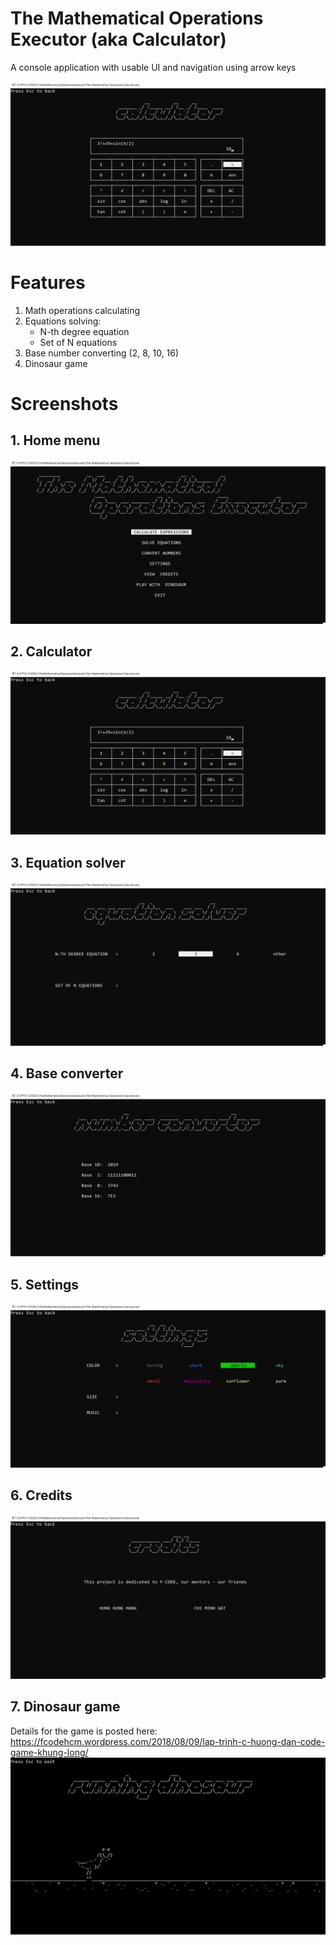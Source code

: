 # The Mathematical Operations Executor (aka Calculator)
A console application with usable UI and navigation using arrow keys

![](screenshots/calculator.png)

# Features
1. Math operations calculating
2. Equations solving:
	- N-th degree equation
	- Set of N equations
3. Base number converting (2, 8, 10, 16)
4. Dinosaur game

# Screenshots
## 1. Home menu
![](screenshots/home.png)
## 2. Calculator
![](screenshots/calculator.png)
## 3. Equation solver
![](screenshots/equation.png)
## 4. Base converter
![](screenshots/converter.png)
## 5. Settings
![](screenshots/settings.png)
## 6. Credits
![](screenshots/credits.png)
## 7. Dinosaur game
Details for the game is posted here: https://fcodehcm.wordpress.com/2018/08/09/lap-trinh-c-huong-dan-code-game-khung-long/
![](screenshots/dinosaur.gif)
